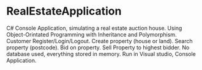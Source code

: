 # RealEstateApplication
C# Console Application, simulating a real estate auction house.
Using Object-Orintated Programming with Inheritance and Polymorphism.
Customer Register/Login/Logout.
Create property (house or land).
Search property (postcode).
Bid on property.
Sell Property to highest bidder.
No database used, everything stored in memory.
Run in Visual studio, Console Application.
